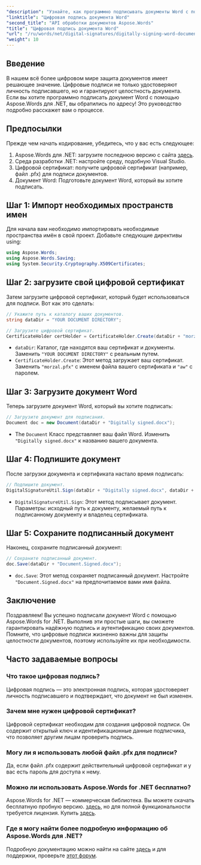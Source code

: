 ```yaml
---
"description": "Узнайте, как программно подписывать документы Word с помощью Aspose.Words для .NET в этом подробном пошаговом руководстве."
"linktitle": "Цифровая подпись документа Word"
"second_title": "API обработки документов Aspose.Words"
"title": "Цифровая подпись документа Word"
"url": "/ru/words/net/digital-signatures/digitally-signing-word-document/"
"weight": 10
---
```


## Введение

В нашем всё более цифровом мире защита документов имеет решающее значение. Цифровые подписи не только удостоверяют личность подписавшего, но и гарантируют целостность документа. Если вы хотите программно подписать документ Word с помощью Aspose.Words для .NET, вы обратились по адресу! Это руководство подробно расскажет вам о процессе.

## Предпосылки

Прежде чем начать кодирование, убедитесь, что у вас есть следующее:

1. Aspose.Words для .NET: загрузите последнюю версию с сайта [здесь](https://releases.aspose.com/words/net/).
2. Среда разработки .NET: настройте среду, подобную Visual Studio.
3. Цифровой сертификат: получите цифровой сертификат (например, файл .pfx) для подписи документов.
4. Документ Word: Подготовьте документ Word, который вы хотите подписать.

## Шаг 1: Импорт необходимых пространств имен

Для начала вам необходимо импортировать необходимые пространства имён в свой проект. Добавьте следующие директивы using:

```csharp
using Aspose.Words;
using Aspose.Words.Saving;
using System.Security.Cryptography.X509Certificates;
```

## Шаг 2: загрузите свой цифровой сертификат

Затем загрузите цифровой сертификат, который будет использоваться для подписи. Вот как это сделать:

```csharp
// Укажите путь к каталогу ваших документов.
string dataDir = "YOUR DOCUMENT DIRECTORY";

// Загрузите цифровой сертификат.
CertificateHolder certHolder = CertificateHolder.Create(dataDir + "morzal.pfx", "aw");
```

- `dataDir`: Каталог, где находятся ваш сертификат и документы. Заменить `"YOUR DOCUMENT DIRECTORY"` с реальным путем.
- `CertificateHolder.Create`: Этот метод загружает ваш сертификат. Заменить `"morzal.pfx"` с именем файла вашего сертификата и `"aw"` с паролем.

## Шаг 3: Загрузите документ Word

Теперь загрузите документ Word, который вы хотите подписать:

```csharp
// Загрузите документ для подписания.
Document doc = new Document(dataDir + "Digitally signed.docx");
```

- The `Document` Класс представляет ваш файл Word. Изменить `"Digitally signed.docx"` к названию вашего документа.

## Шаг 4: Подпишите документ

После загрузки документа и сертификата настало время подписать:

```csharp
// Подпишите документ.
DigitalSignatureUtil.Sign(dataDir + "Digitally signed.docx", dataDir + "Document.Signed.docx", certHolder);
```

- `DigitalSignatureUtil.Sign`: Этот метод подписывает документ. Параметры: исходный путь к документу, желаемый путь к подписанному документу и владелец сертификата.

## Шаг 5: Сохраните подписанный документ

Наконец, сохраните подписанный документ:

```csharp
// Сохраните подписанный документ.
doc.Save(dataDir + "Document.Signed.docx");
```

- `doc.Save`: Этот метод сохраняет подписанный документ. Настройте `"Document.Signed.docx"` на предпочитаемое вами имя файла.

## Заключение

Поздравляем! Вы успешно подписали документ Word с помощью Aspose.Words for .NET. Выполнив эти простые шаги, вы сможете гарантировать надёжную подпись и аутентификацию своих документов. Помните, что цифровые подписи жизненно важны для защиты целостности документов, поэтому используйте их при необходимости.

## Часто задаваемые вопросы

### Что такое цифровая подпись?
Цифровая подпись — это электронная подпись, которая удостоверяет личность подписавшего и подтверждает, что документ не был изменен.

### Зачем мне нужен цифровой сертификат?
Цифровой сертификат необходим для создания цифровой подписи. Он содержит открытый ключ и идентификационные данные подписчика, что позволяет другим лицам проверить подпись.

### Могу ли я использовать любой файл .pfx для подписи?
Да, если файл .pfx содержит действительный цифровой сертификат и у вас есть пароль для доступа к нему.

### Можно ли использовать Aspose.Words for .NET бесплатно?
Aspose.Words for .NET — коммерческая библиотека. Вы можете скачать бесплатную пробную версию. [здесь](https://releases.aspose.com/), но для полной функциональности требуется лицензия. Купить [здесь](https://purchase.aspose.com/buy).

### Где я могу найти более подробную информацию об Aspose.Words для .NET?
Подробную документацию можно найти на сайте [здесь](https://reference.aspose.com/words/net/) и для поддержки, проверьте [этот форум](https://forum.aspose.com/c/words/8).